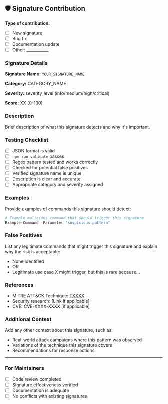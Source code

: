 ## 🛡️ Signature Contribution

**Type of contribution:** 
- [ ] New signature
- [ ] Bug fix
- [ ] Documentation update
- [ ] Other: ___________

### Signature Details

**Signature Name:** `YOUR_SIGNATURE_NAME`

**Category:** CATEGORY_NAME

**Severity:** severity_level (info/medium/high/critical)

**Score:** XX (0-100)

### Description
Brief description of what this signature detects and why it's important.

### Testing Checklist
- [ ] JSON format is valid
- [ ] `npm run validate` passes
- [ ] Regex pattern tested and works correctly
- [ ] Checked for potential false positives
- [ ] Verified signature name is unique
- [ ] Description is clear and accurate
- [ ] Appropriate category and severity assigned

### Examples
Provide examples of commands this signature should detect:

```powershell
# Example malicious command that should trigger this signature
Example-Command -Parameter "suspicious pattern"
```

### False Positives
List any legitimate commands that might trigger this signature and explain why the risk is acceptable:

- None identified
- OR
- Legitimate use case X might trigger, but this is rare because...

### References
- MITRE ATT&CK Technique: [TXXXX](https://attack.mitre.org/techniques/TXXXX/)
- Security research: [Link if applicable]
- CVE: CVE-XXXX-XXXX [if applicable]

### Additional Context
Add any other context about this signature, such as:
- Real-world attack campaigns where this pattern was observed
- Variations of the technique this signature covers
- Recommendations for response actions

---

### For Maintainers
- [ ] Code review completed
- [ ] Signature effectiveness verified
- [ ] Documentation is adequate
- [ ] No conflicts with existing signatures
